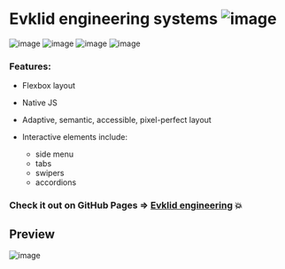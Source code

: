 # Evklid engineering systems ![image](https://user-images.githubusercontent.com/109738127/228350005-d6187997-a668-459e-9b83-308d3f2f7577.png)




![image](https://user-images.githubusercontent.com/109738127/228344165-773ecc95-199e-463c-9920-e1547f13af53.png) ![image](https://user-images.githubusercontent.com/109738127/228344210-e9b9382b-2bbb-4dad-903a-5fc8af0de5ce.png) ![image](https://user-images.githubusercontent.com/109738127/228344249-31c1fd49-a1dd-4af8-9e4d-06d924e81eda.png) ![image](https://user-images.githubusercontent.com/109738127/228344278-1ba35d34-f977-4a76-b4ab-c83a1dd753f8.png)





### Features:
- Flexbox layout
- Native JS
- Adaptive, semantic, accessible, pixel-perfect layout
- Interactive elements include:

  + side menu
  + tabs
  + swipers
  + accordions
### Check it out on GitHub Pages => [Evklid engineering](https://exstu.github.io/Evklid-engineering/) :boom:

## Preview

![image](https://user-images.githubusercontent.com/109738127/228351305-aa404e07-f208-4372-ada2-4b859bd00dfd.png)

